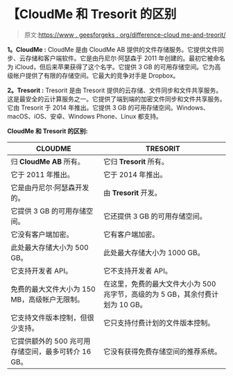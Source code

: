 # 【CloudMe 和 Tresorit 的区别

> 原文:[https://www . geesforgeks . org/difference-cloud me-and-treorit/](https://www.geeksforgeeks.org/difference-between-cloudme-and-tresorit/)

**1。CloudMe :**
CloudMe 是由 CloudMe AB 提供的文件存储服务。它提供文件同步、云存储和客户端软件。它是由丹尼尔·阿瑟森于 2011 年创建的。最初它被命名为 iCloud，但后来苹果获得了这个名字。它提供 3 GB 的可用存储空间。它为高级帐户提供了有限的存储空间。它最大的竞争对手是 Dropbox。

**2。Tresorit :**
Tresorit 是由 Tresorit 提供的云存储、文件同步和文件共享服务。这是最安全的云计算服务之一。它提供了端到端的加密文件同步和文件共享服务。它由 Tresorit 于 2014 年推出。它提供 3 GB 的可用存储空间。Windows、macOS、iOS、安卓、Windows Phone、Linux 都支持。

**CloudMe 和 Tresorit 的区别:**

<center>

| CLOUDME | TRESORIT |
| --- | --- |
| 归 **CloudMe AB** 所有。 | 它归 **Tresorit** 所有。 |
| 它于 2011 年推出。 | 它于 2014 年推出。 |
| 它是由丹尼尔·阿瑟森开发的。 | 由 **Tresorit** 开发。 |
| 它提供 3 GB 的可用存储空间。 | 它还提供 3 GB 的可用存储空间。 |
| 它没有客户端加密。 | 它有客户端加密。 |
| 此处最大存储大小为 500 GB。 | 此处最大存储大小为 1000 GB。 |
| 它支持开发者 API。 | 它不支持开发者 API。 |
| 免费的最大文件大小为 150 MB，高级帐户无限制。 | 在这里，免费的最大文件大小为 500 兆字节，高级的为 5 GB，其余付费计划为 10 GB。 |
| 它支持文件版本控制，但很少支持。 | 它只支持付费计划的文件版本控制。 |
| 它提供额外的 500 兆可用存储空间，最多可转介 16 GB。 | 它没有获得免费存储空间的推荐系统。 |

</center>
